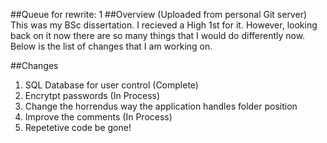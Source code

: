 ##Queue for rewrite: 1
##Overview (Uploaded from personal Git server)
This was my BSc dissertation. I recieved a High 1st for it. However, looking back on it now there are so many things that I would do differently now.
Below is the list of changes that I am working on.

##Changes
1. SQL Database for user control (Complete)
2. Encrytpt passwords (In Process)
3. Change the horrendus way the application handles folder position
4. Improve the comments (In Process)
5. Repetetive code be gone! 
